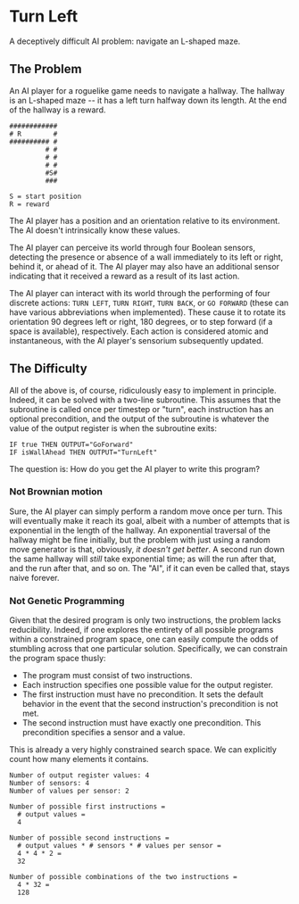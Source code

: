 # Turn Left
A deceptively difficult AI problem: navigate an L-shaped maze.

## The Problem
An AI player for a roguelike game needs to navigate a hallway. The hallway is an L-shaped maze --
it has a left turn halfway down its length. At the end of the hallway is a reward.

```
############
# R        #
########## #
         # #
         # #
         # #
         #S#
         ###

S = start position
R = reward
```

The AI player has a position and an orientation relative to its environment. The AI doesn't intrinsically know these values.

The AI player can perceive its world through four Boolean sensors, detecting the presence or absence of a wall immediately to its left or right, behind it, or ahead of it. The AI player may also have an additional sensor indicating that it received a reward as a result of its last action.

The AI player can interact with its world through the performing of four discrete actions: ```TURN LEFT```, ```TURN RIGHT```, ```TURN BACK```, or ```GO FORWARD``` (these can have various abbreviations when implemented). These cause it to rotate its orientation 90 degrees left or right, 180 degrees, or to step forward (if a space is available), respectively. Each action is considered atomic and instantaneous, with the AI player's sensorium subsequently updated.

## The Difficulty
All of the above is, of course, ridiculously easy to implement in principle. Indeed, it can be solved with a two-line subroutine. This assumes that the subroutine is called once per timestep or "turn", each instruction has an optional precondition, and the output of the subroutine is whatever the value of the output register is when the subroutine exits:

```
IF true THEN OUTPUT="GoForward"
IF isWallAhead THEN OUTPUT="TurnLeft"
```

The question is: How do you get the AI player to write this program?

### Not Brownian motion

Sure, the AI player can simply perform a random move once per turn. This will eventually make it reach its goal, albeit with a number of attempts that is exponential in the length of the hallway. An exponential traversal of the hallway might be fine initially, but the problem with just using a random move generator is that, obviously, *it doesn't get better*. A second run down the same hallway will *still* take exponential time; as will the run after that, and the run after that, and so on. The "AI", if it can even be called that, stays naive forever.

### Not Genetic Programming

Given that the desired program is only two instructions, the problem lacks reducibility. Indeed, if one explores the entirety of all possible programs within a constrained program space, one can easily compute the odds of stumbling across that one particular solution. Specifically, we can constrain the program space thusly:
 * The program must consist of two instructions.
 * Each instruction specifies one possible value for the output register.
 * The first instruction must have no precondition. It sets the default behavior in the event that the second instruction's precondition is not met.
 * The second instruction must have exactly one precondition. This precondition specifies a sensor and a value.

This is already a very highly constrained search space. We can explicitly count how many elements it contains.
```
Number of output register values: 4
Number of sensors: 4
Number of values per sensor: 2

Number of possible first instructions =
  # output values =
  4

Number of possible second instructions =
  # output values * # sensors * # values per sensor =
  4 * 4 * 2 =
  32

Number of possible combinations of the two instructions =
  4 * 32 =
  128
```

